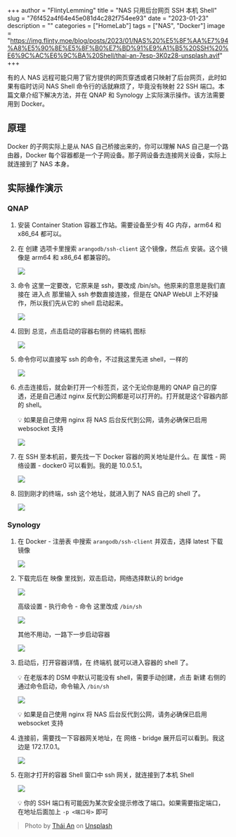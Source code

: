 +++
author = "FlintyLemming"
title = "NAS 只用后台网页 SSH 本机 Shell"
slug = "76f452a4f64e45e081d4c282f754ee93"
date = "2023-01-23"
description = ""
categories = ["HomeLab"]
tags = ["NAS", "Docker"]
image = "https://img.flinty.moe/blog/posts/2023/01/NAS%20%E5%8F%AA%E7%94%A8%E5%90%8E%E5%8F%B0%E7%BD%91%E9%A1%B5%20SSH%20%E6%9C%AC%E6%9C%BA%20Shell/thai-an-7esp-3K0z28-unsplash.avif"
+++

有的人 NAS 远程可能只用了官方提供的网页穿透或者只映射了后台网页，此时如果有临时访问 NAS Shell 命令行的话就麻烦了，毕竟没有映射 22 SSH 端口。本篇文章介绍下解决方法，并在 QNAP 和 Synology 上实际演示操作。该方法需要用到 Docker。

## 原理

Docker 的子网实际上是从 NAS 自己桥接出来的，你可以理解 NAS 自己是一个路由器，Docker 每个容器都是一个子网设备。那子网设备去连接网关设备，实际上就连接到了 NAS 本身。

## 实际操作演示

### QNAP

1. 安装 Container Station 容器工作站。需要设备至少有 4G 内存，arm64 和 x86_64 都可以。
2. 在 创建 选项卡里搜索 `arangodb/ssh-client` 这个镜像，然后点 安装。这个镜像是 arm64 和 x86_64 都兼容的。
    
    ![](https://img.flinty.moe/blog/posts/2023/01/NAS%20%E5%8F%AA%E7%94%A8%E5%90%8E%E5%8F%B0%E7%BD%91%E9%A1%B5%20SSH%20%E6%9C%AC%E6%9C%BA%20Shell/Untitled.avif)
    
3. 命令 这里一定要改，它原来是 ssh，要改成 /bin/sh。他原来的意思是我们直接在 进入点 那里输入 ssh 参数直接连接，但是在 QNAP WebUI 上不好操作，所以我们先从它的 shell 启动起来。
    
    ![](https://img.flinty.moe/blog/posts/2023/01/NAS%20%E5%8F%AA%E7%94%A8%E5%90%8E%E5%8F%B0%E7%BD%91%E9%A1%B5%20SSH%20%E6%9C%AC%E6%9C%BA%20Shell/Untitled%201.avif)
    
4. 回到 总览，点击启动的容器右侧的 终端机 图标
    
    ![](https://img.flinty.moe/blog/posts/2023/01/NAS%20%E5%8F%AA%E7%94%A8%E5%90%8E%E5%8F%B0%E7%BD%91%E9%A1%B5%20SSH%20%E6%9C%AC%E6%9C%BA%20Shell/Untitled%202.avif)
    
5. 命令你可以直接写 ssh 的命令，不过我这里先进 shell，一样的
    
    ![](https://img.flinty.moe/blog/posts/2023/01/NAS%20%E5%8F%AA%E7%94%A8%E5%90%8E%E5%8F%B0%E7%BD%91%E9%A1%B5%20SSH%20%E6%9C%AC%E6%9C%BA%20Shell/Untitled%203.avif)
    
6. 点击连接后，就会新打开一个标签页，这个无论你是用的 QNAP 自己的穿透，还是自己通过 nginx 反代到公网都是可以打开的。打开就是这个容器内部的 shell。
    
    💡 如果是自己使用 nginx 将 NAS 后台反代到公网，请务必确保已启用 websocket 支持
    
    ![](https://img.flinty.moe/blog/posts/2023/01/NAS%20%E5%8F%AA%E7%94%A8%E5%90%8E%E5%8F%B0%E7%BD%91%E9%A1%B5%20SSH%20%E6%9C%AC%E6%9C%BA%20Shell/Untitled%204.avif)
    
7. 在 SSH 至本机前，要先找一下 Docker 容器的网关地址是什么。在 属性 - 网络设置 - docker0 可以看到。我的是 10.0.5.1。
    
    ![](https://img.flinty.moe/blog/posts/2023/01/NAS%20%E5%8F%AA%E7%94%A8%E5%90%8E%E5%8F%B0%E7%BD%91%E9%A1%B5%20SSH%20%E6%9C%AC%E6%9C%BA%20Shell/Untitled%205.avif)
    
8. 回到刚才的终端，ssh 这个地址，就进入到了 NAS 自己的 shell 了。
    
    ![](https://img.flinty.moe/blog/posts/2023/01/NAS%20%E5%8F%AA%E7%94%A8%E5%90%8E%E5%8F%B0%E7%BD%91%E9%A1%B5%20SSH%20%E6%9C%AC%E6%9C%BA%20Shell/Untitled%206.avif)
    

### Synology

1. 在 Docker - 注册表 中搜索 `arangodb/ssh-client` 并双击，选择 latest 下载镜像
    
    ![](https://img.flinty.moe/blog/posts/2023/01/NAS%20%E5%8F%AA%E7%94%A8%E5%90%8E%E5%8F%B0%E7%BD%91%E9%A1%B5%20SSH%20%E6%9C%AC%E6%9C%BA%20Shell/Untitled%207.avif)
    
2. 下载完后在 映像 里找到，双击启动，网络选择默认的 bridge
    
    ![](https://img.flinty.moe/blog/posts/2023/01/NAS%20%E5%8F%AA%E7%94%A8%E5%90%8E%E5%8F%B0%E7%BD%91%E9%A1%B5%20SSH%20%E6%9C%AC%E6%9C%BA%20Shell/Untitled%208.avif)
    
    高级设置 - 执行命令 - 命令 这里改成 `/bin/sh`
    
    ![](https://img.flinty.moe/blog/posts/2023/01/NAS%20%E5%8F%AA%E7%94%A8%E5%90%8E%E5%8F%B0%E7%BD%91%E9%A1%B5%20SSH%20%E6%9C%AC%E6%9C%BA%20Shell/Untitled%209.avif)
    
    其他不用动，一路下一步启动容器
    
    ![](https://img.flinty.moe/blog/posts/2023/01/NAS%20%E5%8F%AA%E7%94%A8%E5%90%8E%E5%8F%B0%E7%BD%91%E9%A1%B5%20SSH%20%E6%9C%AC%E6%9C%BA%20Shell/Untitled%2010.avif)
    
3. 启动后，打开容器详情，在 终端机 就可以进入容器的 shell 了。
    
    💡 在老版本的 DSM 中默认可能没有 shell，需要手动创建，点击 新建 右侧的 通过命令启动，命令输入 `/bin/sh`
        
    ![](https://img.flinty.moe/blog/posts/2023/01/NAS%20%E5%8F%AA%E7%94%A8%E5%90%8E%E5%8F%B0%E7%BD%91%E9%A1%B5%20SSH%20%E6%9C%AC%E6%9C%BA%20Shell/Untitled%2011.avif)
    
    💡 如果是自己使用 nginx 将 NAS 后台反代到公网，请务必确保已启用 websocket 支持
        
4. 连接前，需要找一下容器网关地址，在 网络 - bridge 展开后可以看到。我这边是 172.17.0.1。
    
    ![](https://img.flinty.moe/blog/posts/2023/01/NAS%20%E5%8F%AA%E7%94%A8%E5%90%8E%E5%8F%B0%E7%BD%91%E9%A1%B5%20SSH%20%E6%9C%AC%E6%9C%BA%20Shell/Untitled%2012.avif)
    
5. 在刚才打开的容器 Shell 窗口中 ssh 网关，就连接到了本机 Shell
    
    ![](https://img.flinty.moe/blog/posts/2023/01/NAS%20%E5%8F%AA%E7%94%A8%E5%90%8E%E5%8F%B0%E7%BD%91%E9%A1%B5%20SSH%20%E6%9C%AC%E6%9C%BA%20Shell/Untitled%2013.avif)
    
    💡 你的 SSH 端口有可能因为某次安全提示修改了端口。如果需要指定端口，在地址后面加上  `-p <端口号>` 即可
    
> Photo by [Thái An](https://unsplash.com/@johnn21?utm_source=unsplash&utm_medium=referral&utm_content=creditCopyText) on [Unsplash](https://unsplash.com/?utm_source=unsplash&utm_medium=referral&utm_content=creditCopyText)
  